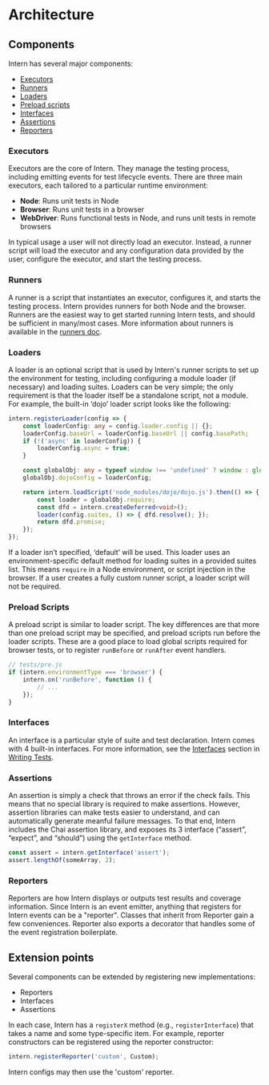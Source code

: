 # Architecture

## Components

Intern has several major components:

* [Executors](#executors)
* [Runners](#runners)
* [Loaders](#loaders)
* [Preload scripts](#preload-scripts)
* [Interfaces](#interfaces)
* [Assertions](#assertions)
* [Reporters](#reporters)

### Executors

Executors are the core of Intern. They manage the testing process, including emitting events for test lifecycle
events. There are three main executors, each tailored to a particular runtime environment:

* **Node**: Runs unit tests in Node
* **Browser**: Runs unit tests in a browser
* **WebDriver**: Runs functional tests in Node, and runs unit tests in remote browsers

In typical usage a user will not directly load an executor. Instead, a runner script will load the executor and any
configuration data provided by the user, configure the executor, and start the testing process.

### Runners

A runner is a script that instantiates an executor, configures it, and starts the testing process. Intern provides
runners for both Node and the browser. Runners are the easiest way to get started running Intern tests, and should be
sufficient in many/most cases. More information about runners is available in the [runners doc](running.md).

### Loaders

A loader is an optional script that is used by Intern's runner scripts to set up the environment for testing, including
configuring a module loader (if necessary) and loading suites. Loaders can be very simple; the only requirement is that
the loader itself be a standalone script, not a module. For example, the built-in ‘dojo’ loader script looks like the
following:

```ts
intern.registerLoader(config => {
	const loaderConfig: any = config.loader.config || {};
	loaderConfig.baseUrl = loaderConfig.baseUrl || config.basePath;
	if (!('async' in loaderConfig)) {
		loaderConfig.async = true;
	}

	const globalObj: any = typeof window !== 'undefined' ? window : global;
	globalObj.dojoConfig = loaderConfig;

	return intern.loadScript('node_modules/dojo/dojo.js').then(() => {
		const loader = globalObj.require;
		const dfd = intern.createDeferred<void>();
		loader(config.suites, () => { dfd.resolve(); });
		return dfd.promise;
	});
});
```

If a loader isn’t specified, ‘default’ will be used. This loader uses an environment-specific default method for loading
suites in a provided suites list. This means `require` in a Node environment, or script injection in the browser. If a
user creates a fully custom runner script, a loader script will not be required.

### Preload Scripts

A preload script is similar to loader script. The key differences are that more than one preload script may be
specified, and preload scripts run before the loader scripts. These are a good place to load global scripts required for
browser tests, or to register `runBefore` or `runAfter` event handlers.

```ts
// tests/pre.js
if (intern.environmentType === 'browser') {
    intern.on('runBefore', function () {
	    // ...
    });
}
```

### Interfaces

An interface is a particular style of suite and test declaration. Intern comes with 4 built-in interfaces. For more
information, see the [Interfaces](./writing_tests.md#interfaces) section in [Writing Tests](writing_tests.md).

### Assertions

An assertion is simply a check that throws an error if the check fails. This means that no special library is required
to make assertions. However, assertion libraries can make tests easier to understand, and can automatically generate
meanful failure messages. To that end, Intern includes the Chai assertion library, and exposes its 3 interface (“assert”,
“expect”, and “should”) using the `getInterface` method.

```ts
const assert = intern.getInterface('assert');
assert.lengthOf(someArray, 2);
```

### Reporters

Reporters are how Intern displays or outputs test results and coverage information. Since Intern is an event emitter,
anything that registers for Intern events can be a "reporter". Classes that inherit from Reporter gain a few
conveniences. Reporter also exports a decorator that handles some of the event registration boilerplate.

## Extension points

Several components can be extended by registering new implementations:

* Reporters
* Interfaces
* Assertions

In each case, Intern has a `registerX` method (e.g., `registerInterface`) that takes a name and some type-specific
item. For example, reporter constructors can be registered using the reporter constructor:

```ts
intern.registerReporter('custom', Custom);
```

Intern configs may then use the 'custom' reporter.
